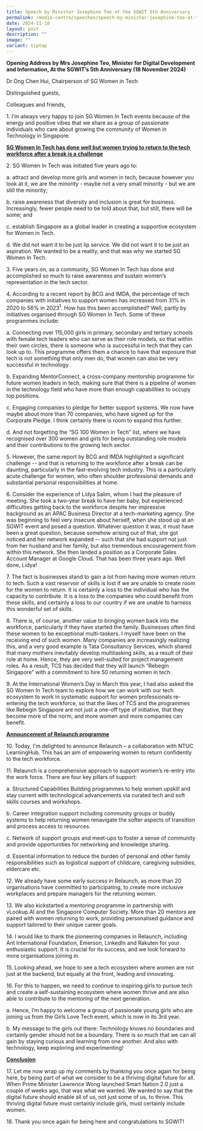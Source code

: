 ```yaml
---
title: Speech by Minister Josephine Teo at the SGWIT 5th Anniversary
permalink: /media-centre/speeches/speech-by-minister-josephine-teo-at-the-sgwit-5th-anniversary/
date: 2024-11-18
layout: post
description: ""
image: ""
variant: tiptap
---
```

<p><strong>Opening Address by Mrs Josephine Teo, Minister for Digital Development and Information, At the SGWIT’s 5th Anniversary (18 November 2024)</strong>
</p>
<p>Dr Ong Chen Hui, Chairperson of SG Women in Tech</p>
<p>Distinguished guests,</p>
<p>Colleagues and friends,</p>
<p>1. I'm always very happy to join SG Women In Tech events because of the
energy and positive vibes that we share as a group of passionate individuals
who care about growing the community of Women in Technology in Singapore.</p>
<p><strong><u>SG Women In Tech has done well but women trying to return to the tech workforce after a break is a challenge</u></strong>
</p>
<p>2. SG Women In Tech was initiated five years ago to:</p>
<p>a. attract and develop more girls and women in tech, because however you
look at it, we are the minority - maybe not a very small minority - but
we are still the minority;</p>
<p>b. raise awareness that diversity and inclusion is great for business.
Increasingly, fewer people need to be told about that, but still, there
will be some; and</p>
<p>c. establish Singapore as a global leader in creating a supportive ecosystem
for Women in Tech.</p>
<p>d. We did not want it to be just lip service. We did not want it to be
just an aspiration. We wanted to be a reality, and that was why we started
SG Women In Tech.</p>
<p>3. Five years on, as a community, SG Women In Tech has done and accomplished
so much to raise awareness and sustain women’s representation in the tech
sector.</p>
<p>4. According to a recent report by BCG and IMDA, the percentage of tech
companies with initiatives to support women has increased from 31% in 2020
to 56% in 2023<sup>1</sup>. How has this been accomplished? Well, partly
by initiatives organised through SG Women In Tech. Some of these programmes
include:</p>
<p>a. Connecting over 115,000 girls in primary, secondary and tertiary schools
with female tech leaders who can serve as their role models, so that within
their own circles, there is someone who is successful in tech that they
can look up to. This programme offers them a chance to have that exposure
that tech is not something that only men do, that women can also be very
successful in technology.</p>
<p>b. Expanding MentorConnect, a cross-company mentorship programme for future
women leaders in tech, making sure that there is a pipeline of women in
the technology field who have more than enough capabilities to occupy top
positions.</p>
<p>c. Engaging companies to pledge for better support systems. We now have
maybe about more than 70 companies, who have signed up for the Corporate
Pledge. I think certainly there is room to expand this further.</p>
<p>d. And not forgetting the “SG 100 Women in Tech” list, where we have recognised
over 300 women and girls for being outstanding role models and their contributions
to the growing tech sector.</p>
<p>5. However, the same report by BCG and IMDA highlighted a significant
challenge -- and that is returning to the workforce after a break can be
daunting, particularly in the fast-evolving tech industry. This is a particularly
acute challenge for women, who often shoulder professional demands and
substantial personal responsibilities at home.</p>
<p>6. Consider the experience of Lidya Salim, whom I had the pleasure of
meeting. She took a two-year break to have her baby, but experienced difficulties
getting back to the workforce despite her impressive background as an APAC
Business Director at a tech-marketing agency. She was beginning to feel
very insecure about herself, when she stood up at an SGWIT event and posed
a question. Whatever question it was, it must have been a great question,
because somehow arising out of that, she got noticed and her network expanded
-- such that she had support not just from her husband and her family,
but also tremendous encouragement from within this network. She then landed
a position as a Corporate Sales Account Manager at Google Cloud. That has
been three years ago. Well done, Lidya!</p>
<p>7. The fact is businesses stand to gain a lot from having more women return
to tech. Such a vast reservoir of skills is lost if we are unable to create
room for the women to return. It is certainly a loss to the individual
who has the capacity to contribute. It is a loss to the companies who could
benefit from these skills, and certainly a loss to our country if we are
unable to harness this wonderful set of skills.</p>
<p>8. There is, of course, another value to bringing women back into the
workforce, particularly if they have started the family. Businesses often
find these women to be exceptional multi-taskers. I myself have been on
the receiving end of such women. Many companies are increasingly realizing
this, and a very good example is Tata Consultancy Services, which shared
that many mothers inevitably develop multitasking skills, as a result of
their role at home. Hence, they are very well-suited for project management
roles. As a result, TCS has decided that they will launch “Rebegin Singapore”
with a commitment to hire 50 returning women in tech.</p>
<p>9. At the International Women’s Day in March this year, I had also asked
the SG Women In Tech team to explore how we can work with our tech ecosystem
to work in systematic support for women professionals re-entering the tech
workforce, so that the likes of TCS and the programmes like Rebegin Singapore
are not just a one-off type of initiative, that they become more of the
norm, and more women and more companies can benefit.</p>
<p><strong><u>Announcement of Relaunch programme</u></strong>
</p>
<p>10. Today, I'm delighted to announce Relaunch – a collaboration with NTUC
LearningHub. This has an aim of empowering women to return confidently
to the tech workforce.</p>
<p>11. Relaunch is a comprehensive approach to support women’s re-entry into
the work force. There are four key pillars of support:</p>
<p>a. Structured Capabilities Building programmes to help women upskill and
stay current with technological advancements via curated tech and soft
skills courses and workshops.</p>
<p>b. Career integration support including community groups or buddy systems
to help returning women renavigate the softer aspects of transition and
process access to resources.</p>
<p>c. Network of support groups and meet-ups to foster a sense of community
and provide opportunities for networking and knowledge sharing.</p>
<p>d. Essential information to reduce the burden of personal and other family
responsibilities such as logistical support of childcare, caregiving subsidies,
eldercare etc.</p>
<p>12. We already have some early success in Relaunch, as more than 20 organisations
have committed to participating, to create more inclusive workplaces and
prepare managers for the returning women.</p>
<p>13. We also kickstarted a mentoring programme in partnership with vLookup.AI
and the Singapore Computer Society. More than 20 mentors are paired with
women returning to work, providing personalised guidance and support tailored
to their unique career goals.</p>
<p>14. I would like to thank the pioneering companies in Relaunch, including
Ant International Foundation, Emerson, LinkedIn and Rakuten for your enthusiastic
support. It is crucial for its success, and we look forward to more organisations
joining in.</p>
<p>15. Looking ahead, we hope to see a tech ecosystem where women are not
just at the backend, but equally at the front, leading and innovating.</p>
<p>16. For this to happen, we need to continue to inspiring girls to pursue
tech and create a self-sustaining ecosystem where women thrive and are
also able to contribute to the mentoring of the next generation.</p>
<p>a. Hence, I’m happy to welcome a group of passionate young girls who are
joining us from the Girls Love Tech event, which is now in its 3rd year.</p>
<p>b. My message to the girls out there: Technology knows no boundaries and
certainly gender should not be a boundary. There is so much that we can
all gain by staying curious and learning from one another. And also with
technology, keep exploring and experimenting!</p>
<p><strong><u>Conclusion</u></strong>
</p>
<p>17. Let me now wrap up my comments by thanking you once again for being
here, by being part of what we consider to be a thriving digital future
for all. When Prime Minister Lawrence Wong launched Smart Nation 2.0 just
a couple of weeks ago, that was what we wanted. We wanted to say that the
digital future should enable all of us, not just some of us, to thrive.
This thriving digital future must certainly include girls, must certainly
include women.</p>
<p>18. Thank you once again for being here and congratulations to SGWIT!</p>
<p></p>